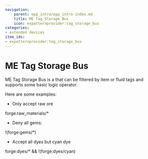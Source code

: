 ```yaml
---
navigation:
    parent: epp_intro/epp_intro-index.md
    title: ME Tag Storage Bus
    icon: expatternprovider:tag_storage_bus
categories:
- extended devices
item_ids:
- expatternprovider:tag_storage_bus
---
```


# ME Tag Storage Bus

<GameScene zoom="8" background="transparent">
  <ImportStructure src="../structure/cable_tag_storage_bus.snbt"></ImportStructure>
</GameScene>

ME Tag Storage Bus is a <ItemLink id="ae2:storage_bus" /> that can be filtered by item or fluid tags and supports some basic logic operator.

Here are some examples:

- Only accept raw ore

forge:raw_materials/*

- Deny all gems:

!(forge:gems/*)

- Accept all dyes but cyan dye

forge:dyes/* && !(forge:dyes/cyan)



